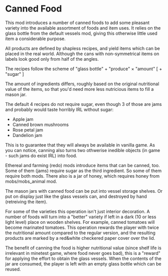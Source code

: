 # Canned Food

This mod introduces a number of canned foods to add some pleasant variety into the available
assortment of foods and item uses. It relies on the glass bottle from the default vessels mod,
giving this otherwise little used item a considerable purpose.

All products are defined by shapless recipes, and yield items which can be placed in the
real world. Although the cans with non-symmetrical items on labels look good only from
half of the angles.

The recipes follow the scheme of "glass bottle" + "produce" × "amount" [ + "sugar" ]

The amount of ingredients differs, roughly based on the original nutritional value of
the items, so that you'd need more less nutricious items to fill a mason jar.

The default 4 recipes do not require sugar, even though 3 of those are jams and probably 
would taste horribly IRL without sugar:
* Apple jam
* Canned brown mushrooms
* Rose petal jam
* Dandelion jam

This is to guarantee that they will always be available in vanilla game. As you can notice,
canning also turns two othwerise inedible objects (in game - such jams do exist IRL) into food.

Ethereal and farming (redo) mods introduce items that can be canned, too. 
Some of them (jams) require sugar as the third ingredient. So some of them require both mods.
There also is a jar of honey, which requires honey from mobs/mobs_animal mod.

The mason jars with canned food can be put into vessel storage shelves. Or put on display 
just like the glass vessels can, and destroyed by hand (retreiving the item).

For some of the varieties this operation isn't just interior decoration. A number of foods
will turn into a "better" variety if left in a dark (10 or less light level) place on wooden
shelves. For example, canned tomatoes will become marinated tomatoes. This operation rewards
the player with twice the nutritional amount compared to the regular version, and the 
resulting products are marked by a red&white checkered paper cover over the lid.

The benefit of canning the food is higher nutritional value (since shelf life is irrelevant
in minetest game, where food never goes bad), this is a "reward" for applying the effort
to obtain the glass vessels. When the contents of the jar are consumed, 
the player is left with an empty glass bottle which can be reused.